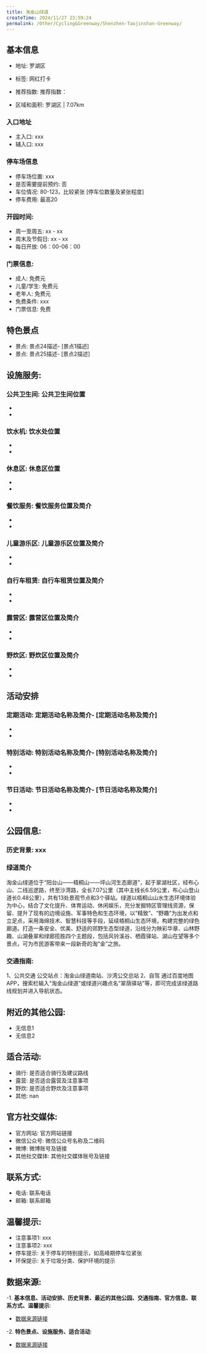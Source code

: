 ```yaml
---
title: 淘金山绿道
createTime: 2024/11/27 23:59:24
permalink: /Other/Cycling&Greenway/Shenzhen-Taojinshan-Greenway/
---
```


<ImageCard
  image="https://cgj.sz.gov.cn/attachment/1/1335/1335464/10701556.jpg"
  title="淘金山绿道"
  description="淘金山绿道位于“阳台山——梧桐山——坪山河生态廊道”，起于翠湖社区，经。"
  href="/"
  author="深圳公园"
  date="2024/11/27"
/>

## 基本信息

- 地址: 罗湖区

- 标签: 网红打卡

- 推荐指数: 推荐指数：

- 区域和面积: 罗湖区 | 7.07km

### 入口地址
- 主入口: xxx
- 辅入口: xxx
### 停车场信息
- 停车场位置: xxx
- 是否需要提前预约: 否
- 车位情况: 80-123，比较紧张 [停车位数量及紧张程度]
- 停车费用: 最高20

### 开园时间:
- 周一至周五: xx - xx
- 周末及节假日: xx - xx
- 每日开放: 06：00-06：00

### 门票信息:
- 成人: 免费元
- 儿童/学生: 免费元
- 老年人: 免费元
- 免费条件: xxx
- 门票信息: 免费
  
## 特色景点
- 景点: 景点24描述- [景点1描述]
- 景点: 景点25描述- [景点2描述]

## 设施服务:
### 公共卫生间: 公共卫生间位置
-
-
### 饮水机: 饮水处位置
-
-
### 休息区: 休息区位置
-
-
### 餐饮服务: 餐饮服务位置及简介
-
-
### 儿童游乐区: 儿童游乐区位置及简介
-
-
### 自行车租赁: 自行车租赁位置及简介
-
-
### 露营区: 露营区位置及简介
-
-
### 野炊区: 野炊区位置及简介
-
-

## 活动安排
### 定期活动: 定期活动名称及简介- [定期活动名称及简介]
-
-
### 特别活动: 特别活动名称及简介- [特别活动名称及简介]
-
-
### 节日活动: 节日活动名称及简介- [节日活动名称及简介]
-
-

## 公园信息:
### 历史背景: xxx
### 绿道简介
淘金山绿道位于“阳台山——梧桐山——坪山河生态廊道”，起于翠湖社区，经布心山、二线巡逻路，终至沙湾路，全长7.07公里（其中主线长6.59公里，布心山登山道长0.48公里），共有13处景观节点和3个驿站。绿道以梧桐山山水生态环境体验为中心，结合了文化提升、体育运动、休闲娱乐，充分发掘特区管理线资源，保留、提升了现有的边境设施、军事特色和生态环境，以“精致”、“野趣”为出发点和立足点，采用海绵技术、智慧科技等手段，延续梧桐山生态环境，构建完整的绿色廊道。打造一条安全、优美、舒适的郊野生态型绿道，沿线分为映彩华章、山林野趣、山湖叠翠和绿廊揽胜四个主题段，包括风铃溪谷、栖霞驿站、湖山在望等多个景点，可为市民游客带来一段新奇的淘“金”之旅。
### 交通指南: 
1、公共交通
公交站点：淘金山绿道南站、沙湾公交总站
2、自驾
通过百度地图APP，搜索栏输入“淘金山绿道”或绿道兴趣点名“翠荫驿站”等，即可完成该绿道路线规划并进入导航状态。

## 附近的其他公园:
- 无信息1
- 无信息2

## 适合活动:
- 骑行: 是否适合骑行及建议路线
- 露营: 是否适合露营及注意事项
- 野炊: 是否适合野炊及注意事项
- 其他: nan

## 官方社交媒体:
- 官方网站: 官方网站链接
- 微信公众号: 微信公众号名称及二维码
- 微博: 微博账号及链接
- 其他社交媒体: 其他社交媒体账号及链接

## 联系方式:
- 电话: 联系电话
- 邮箱: 联系邮箱

## 温馨提示:
- 注意事项1: xxx
- 注意事项2: xxx
- 停车提示: 关于停车的特别提示，如高峰期停车位紧张
- 环保提示: 关于垃圾分类、保护环境的提示


## 数据来源:
-1. **基本信息、活动安排、历史背景、最近的其他公园、交通指南、官方信息、联系方式、温馨提示**:
- [数据来源链接](https://cgj.sz.gov.cn/xsmh/gysz/szld/content/post_10701556.html)

-2. **特色景点、设施服务、适合活动**:
- [数据来源链接](https://cgj.sz.gov.cn/xsmh/gysz/szld/content/post_10701556.html)


